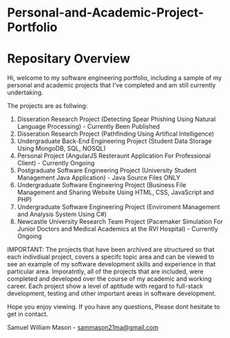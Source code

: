 # Personal-and-Academic-Project-Portfolio

# Repositary Overview
Hi, welcome to my software engineering portfolio, including a sample of my personal and academic projects that I've completed and am still currently undertaking.

The projects are as follwing:
1. Disseration Research Project (Detecting Spear Phishing Using Natural Language Processing) - Currently Been Published
2. Disseration Research Project (Pathfinding Using Artifical Intelligence)
3. Undergraduate Back-End Engineering Project (Student Data Storage Using MongoDB, SQL, NOSQL)
4. Personal Project (AngularJS Resteraunt Application For Professional Client) - Currently Ongoing
5. Postgraduate Software Engineering Project (University Student Management Java Application) - Java Source Files ONLY
6. Undergraduate Software Engineering Project (Business File Management and Sharing Website Using HTML, CSS, JavaScript and PHP)
7. Undergraduate Software Engineering Project (Enviroment Management and Analysis System Using C#)
8. Newcastle University Research Team Project (Pacemaker Simulation For Junior Doctors and Medical Academics at the RVI Hospital) - Currently Ongoing

IMPORTANT: The projects that have been archived are structured so that each indivdiual project, covers a specifc topic area and can be viewed to see an example of my software development skills and experience in that particular area. Imporatntly, all of the projects that are included, were completed and developed over the course of my academic and working career. Each project show a level of aptitude with regard to full-stack development, testing and other important areas in software development.

Hope you enjoy viewing. If you have any questions, Please dont hesitate to get in contact.

Samuel William Mason - sammason21ma@gmail.com
